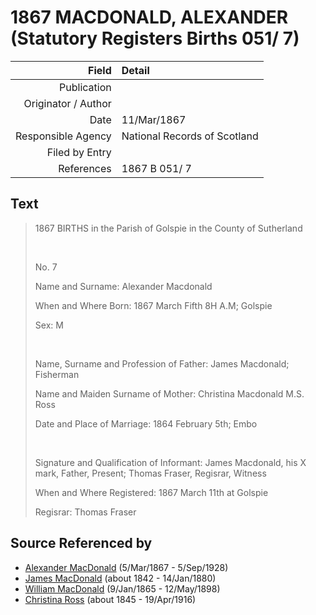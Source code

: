 ﻿---
layout: page
permalink: /sources/s48648969
---

# 1867 MACDONALD, ALEXANDER (Statutory Registers Births 051/ 7)

Field | Detail
---:|:---
Publication | 
Originator / Author | 
Date | 11/Mar/1867
Responsible Agency | National Records of Scotland
Filed by Entry | 
References | 1867 B 051/ 7

## Text

> 1867 BIRTHS in the Parish of Golspie in the County of Sutherland
>
> <br/>
>
> No. 7
>
> Name and Surname: Alexander Macdonald
>
> When and Where Born: 1867 March Fifth 8H A.M; Golspie
>
> Sex: M
>
> <br/>
>
> Name, Surname and Profession of Father: James Macdonald; Fisherman
>
> Name and Maiden Surname of Mother: Christina Macdonald M.S. Ross
>
> Date and Place of Marriage: 1864 February 5th; Embo
>
> <br/>
>
> Signature and Qualification of Informant: James Macdonald, his X mark, Father, Present; Thomas Fraser, Regisrar, Witness
>
> When and Where Registered: 1867 March 11th at Golspie
>
> Regisrar: Thomas Fraser
>

## Source Referenced by

* [Alexander MacDonald](../people/@81905126@-alexander-macdonald-b1867-3-5-d1928-9-5.md) (5/Mar/1867 - 5/Sep/1928)
* [James MacDonald](../people/@74881641@-james-macdonald-b1842-d1880-1-14.md) (about 1842 - 14/Jan/1880)
* [William MacDonald](../people/@76505641@-william-macdonald-b1865-1-9-d1898-5-12.md) (9/Jan/1865 - 12/May/1898)
* [Christina Ross](../people/@81183416@-christina-ross-b1845-d1916-4-19.md) (about 1845 - 19/Apr/1916)
